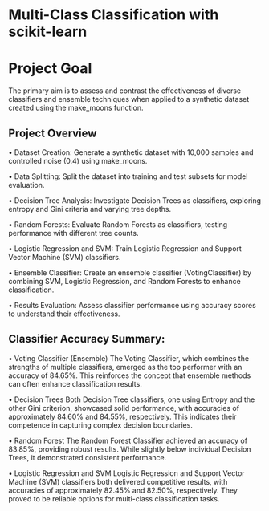 # Multi-Class Classification with scikit-learn

# Project Goal

  The primary aim is to assess and contrast the effectiveness of diverse classifiers and ensemble techniques when applied to a synthetic dataset created using the make_moons function.

## Project Overview

  • Dataset Creation: Generate a synthetic dataset with 10,000 samples and controlled noise (0.4) using make_moons.

  • Data Splitting: Split the dataset into training and test subsets for model evaluation.

  • Decision Tree Analysis: Investigate Decision Trees as classifiers, exploring entropy and Gini criteria and varying tree depths.

  • Random Forests: Evaluate Random Forests as classifiers, testing performance with different tree counts.

  • Logistic Regression and SVM: Train Logistic Regression and Support Vector Machine (SVM) classifiers.

  • Ensemble Classifier: Create an ensemble classifier (VotingClassifier) by combining SVM, Logistic Regression, and Random     Forests to enhance classification.

  • Results Evaluation: Assess classifier performance using accuracy scores to understand their effectiveness.

## Classifier Accuracy Summary:

  • Voting Classifier (Ensemble)
    The Voting Classifier, which combines the strengths of multiple classifiers, emerged as the top performer with an accuracy of 84.65%. This reinforces the concept that ensemble methods can often enhance classification results.
  
  • Decision Trees
    Both Decision Tree classifiers, one using Entropy and the other Gini criterion, showcased solid performance, with accuracies of approximately 84.60% and 84.55%, respectively. This indicates their competence in capturing complex decision boundaries.

  • Random Forest
    The Random Forest Classifier achieved an accuracy of 83.85%, providing robust results. While slightly below individual Decision Trees, it demonstrated consistent performance.

  • Logistic Regression and SVM 
    Logistic Regression and Support Vector Machine (SVM) classifiers both delivered competitive results, with accuracies of approximately 82.45% and 82.50%, respectively. They proved to be reliable options for multi-class classification tasks.
